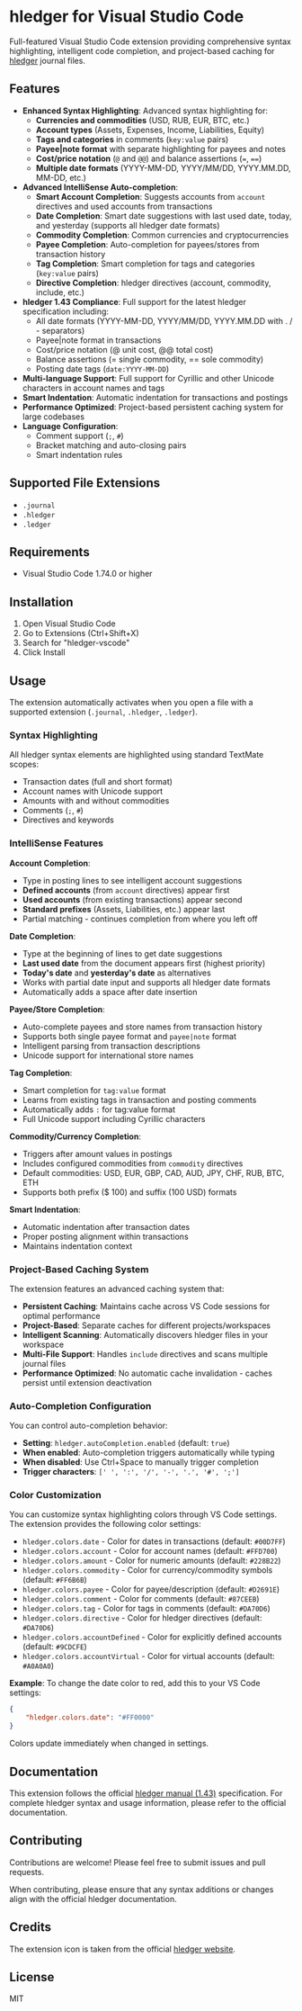 # hledger for Visual Studio Code

Full-featured Visual Studio Code extension providing comprehensive syntax highlighting, intelligent code completion, and project-based caching for [hledger](https://hledger.org) journal files.

## Features

- **Enhanced Syntax Highlighting**: Advanced syntax highlighting for:
  - **Currencies and commodities** (USD, RUB, EUR, BTC, etc.)
  - **Account types** (Assets, Expenses, Income, Liabilities, Equity)
  - **Tags and categories** in comments (`key:value` pairs)
  - **Payee|note format** with separate highlighting for payees and notes
  - **Cost/price notation** (`@` and `@@`) and balance assertions (`=`, `==`)
  - **Multiple date formats** (YYYY-MM-DD, YYYY/MM/DD, YYYY.MM.DD, MM-DD, etc.)
- **Advanced IntelliSense Auto-completion**:
  - **Smart Account Completion**: Suggests accounts from `account` directives and used accounts from transactions
  - **Date Completion**: Smart date suggestions with last used date, today, and yesterday (supports all hledger date formats)
  - **Commodity Completion**: Common currencies and cryptocurrencies
  - **Payee Completion**: Auto-completion for payees/stores from transaction history
  - **Tag Completion**: Smart completion for tags and categories (`key:value` pairs)
  - **Directive Completion**: hledger directives (account, commodity, include, etc.)
- **hledger 1.43 Compliance**: Full support for the latest hledger specification including:
  - All date formats (YYYY-MM-DD, YYYY/MM/DD, YYYY.MM.DD with . / - separators)
  - Payee|note format in transactions
  - Cost/price notation (@ unit cost, @@ total cost)
  - Balance assertions (= single commodity, == sole commodity)
  - Posting date tags (`date:YYYY-MM-DD`)
- **Multi-language Support**: Full support for Cyrillic and other Unicode characters in account names and tags
- **Smart Indentation**: Automatic indentation for transactions and postings
- **Performance Optimized**: Project-based persistent caching system for large codebases
- **Language Configuration**:
  - Comment support (`;`, `#`)
  - Bracket matching and auto-closing pairs
  - Smart indentation rules

## Supported File Extensions

- `.journal`
- `.hledger`
- `.ledger`

## Requirements

- Visual Studio Code 1.74.0 or higher

## Installation

1. Open Visual Studio Code
2. Go to Extensions (Ctrl+Shift+X)
3. Search for "hledger-vscode"
4. Click Install

## Usage

The extension automatically activates when you open a file with a supported extension (`.journal`, `.hledger`, `.ledger`).

### Syntax Highlighting

All hledger syntax elements are highlighted using standard TextMate scopes:

- Transaction dates (full and short format)
- Account names with Unicode support
- Amounts with and without commodities
- Comments (`;`, `#`)
- Directives and keywords

### IntelliSense Features

**Account Completion**:

- Type in posting lines to see intelligent account suggestions
- **Defined accounts** (from `account` directives) appear first
- **Used accounts** (from existing transactions) appear second
- **Standard prefixes** (Assets, Liabilities, etc.) appear last
- Partial matching - continues completion from where you left off

**Date Completion**:

- Type at the beginning of lines to get date suggestions
- **Last used date** from the document appears first (highest priority)
- **Today's date** and **yesterday's date** as alternatives
- Works with partial date input and supports all hledger date formats
- Automatically adds a space after date insertion

**Payee/Store Completion**:

- Auto-complete payees and store names from transaction history
- Supports both single payee format and `payee|note` format
- Intelligent parsing from transaction descriptions
- Unicode support for international store names

**Tag Completion**:

- Smart completion for `tag:value` format
- Learns from existing tags in transaction and posting comments
- Automatically adds `:` for tag:value format
- Full Unicode support including Cyrillic characters

**Commodity/Currency Completion**:

- Triggers after amount values in postings
- Includes configured commodities from `commodity` directives
- Default commodities: USD, EUR, GBP, CAD, AUD, JPY, CHF, RUB, BTC, ETH
- Supports both prefix ($ 100) and suffix (100 USD) formats

**Smart Indentation**:

- Automatic indentation after transaction dates
- Proper posting alignment within transactions
- Maintains indentation context

### Project-Based Caching System

The extension features an advanced caching system that:

- **Persistent Caching**: Maintains cache across VS Code sessions for optimal performance
- **Project-Based**: Separate caches for different projects/workspaces
- **Intelligent Scanning**: Automatically discovers hledger files in your workspace
- **Multi-File Support**: Handles `include` directives and scans multiple journal files
- **Performance Optimized**: No automatic cache invalidation - caches persist until extension deactivation

### Auto-Completion Configuration

You can control auto-completion behavior:

- **Setting**: `hledger.autoCompletion.enabled` (default: `true`)
- **When enabled**: Auto-completion triggers automatically while typing
- **When disabled**: Use Ctrl+Space to manually trigger completion
- **Trigger characters**: `[' ', ':', '/', '-', '.', '#', ';']`

### Color Customization

You can customize syntax highlighting colors through VS Code settings. The extension provides the following color settings:

- `hledger.colors.date` - Color for dates in transactions (default: `#00D7FF`)
- `hledger.colors.account` - Color for account names (default: `#FFD700`)
- `hledger.colors.amount` - Color for numeric amounts (default: `#228B22`)
- `hledger.colors.commodity` - Color for currency/commodity symbols (default: `#FF6B6B`)
- `hledger.colors.payee` - Color for payee/description (default: `#D2691E`)
- `hledger.colors.comment` - Color for comments (default: `#87CEEB`)
- `hledger.colors.tag` - Color for tags in comments (default: `#DA70D6`)
- `hledger.colors.directive` - Color for hledger directives (default: `#DA70D6`)
- `hledger.colors.accountDefined` - Color for explicitly defined accounts (default: `#9CDCFE`)
- `hledger.colors.accountVirtual` - Color for virtual accounts (default: `#A0A0A0`)

**Example**: To change the date color to red, add this to your VS Code settings:
```json
{
    "hledger.colors.date": "#FF0000"
}
```

Colors update immediately when changed in settings.

## Documentation

This extension follows the official [hledger manual (1.43)](https://hledger.org/1.43/hledger.html) specification. For complete hledger syntax and usage information, please refer to the official documentation.

## Contributing

Contributions are welcome! Please feel free to submit issues and pull requests.

When contributing, please ensure that any syntax additions or changes align with the official hledger documentation.

## Credits

The extension icon is taken from the official [hledger website](https://hledger.org).

## License

MIT
